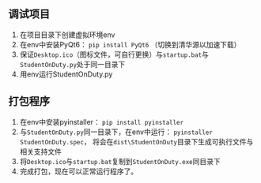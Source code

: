 ## 调试项目
1. 在项目目录下创建虚拟环境env
2. 在env中安装PyQt6：
   `pip install PyQt6`
   （切换到清华源以加速下载）
4. 保证`Desktop.ico`（图标文件，可自行更换）与`startup.bat`与`StudentOnDuty.py`处于同一目录下
5. 用env运行StudentOnDuty.py
## 打包程序
1. 在env中安装pyinstaller：
   `pip install pyinstaller`
2. 与`StudentOnDuty.py`同一目录下，在env中运行：
   `pyinstaller StudentOnDuty.spec`，
   将会在`dist\StudentOnDuty`目录下生成可执行文件与相关支持文件
3. 将`Desktop.ico`与`startup.bat`复制到`StudentOnDuty.exe`同目录下
4. 完成打包，现在可以正常运行程序了。
